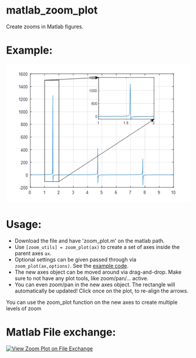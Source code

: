 # matlab_zoom_plot
Create zooms in Matlab figures.

# Example:
![alt text](https://github.com/Zaunmich/matlab_zoom_plot/blob/main/example.png "Example Plot")

# Usage:
* Download the file and have 'zoom_plot.m' on the matlab path.
* Use `[zoom_utils] = zoom_plot(ax)` to create a set of axes inside the parent axes `ax`.
* Optional settings can be given passed through via `zoom_plot(ax,options)`. See the [example code](https://github.com/Zaunmich/matlab_zoom_plot/blob/main/zoom_plot_example.m).
* The new axes object can be moved around via drag-and-drop. Make sure to not have any plot tools, like zoom/pan/... active.
* You can even zoom/pan in the new axes object. The rectangle will automatically be updated! Click once on the plot, to re-align the arrows.

You can use the zoom_plot function on the new axes to create multiple levels of zoom

# Matlab File exchange:
[![View Zoom Plot on File Exchange](https://www.mathworks.com/matlabcentral/images/matlab-file-exchange.svg)](https://de.mathworks.com/matlabcentral/fileexchange/92030-zoom-plot)
